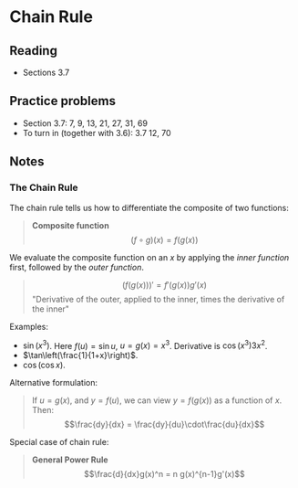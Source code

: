 # Chain Rule

## Reading

- Sections 3.7

## Practice problems

- Section 3.7: 7, 9, 13, 21, 27, 31, 69
- To turn in (together with 3.6): 3.7 12, 70

## Notes

### The Chain Rule

The chain rule tells us how to differentiate the composite of two functions:

> **Composite function**
> $$(f \circ g)(x) = f(g(x))$$

We evaluate the composite function on an $x$ by applying the *inner function* first, followed by the *outer function*.

> $$(f(g(x)))' = f'(g(x))g'(x)$$
> "Derivative of the outer, applied to the inner, times the derivative of the inner"

Examples:

- $\sin(x^3)$. Here $f(u) = \sin u$, $u=g(x) = x^3$. Derivative is $\cos(x^3)3x^2$.
- $\tan\left(\frac{1}{1+x}\right)$.
- $\cos(\cos x)$.

Alternative formulation:

> If $u=g(x)$, and $y=f(u)$, we can view $y=f(g(x))$ as a function of $x$. Then:
> $$\frac{dy}{dx} = \frac{dy}{du}\cdot\frac{du}{dx}$$

Special case of chain rule:

> **General Power Rule**
> $$\frac{d}{dx}g(x)^n = n g(x)^{n-1}g'(x)$$
